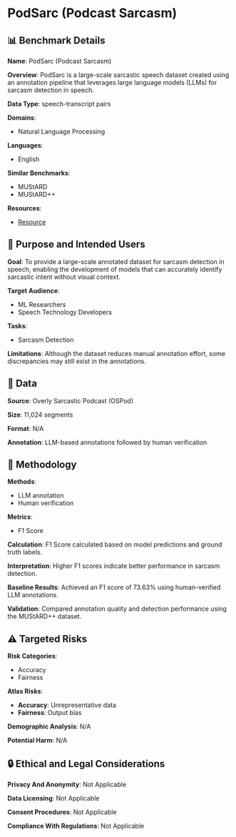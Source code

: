 # PodSarc (Podcast Sarcasm)

## 📊 Benchmark Details

**Name**: PodSarc (Podcast Sarcasm)

**Overview**: PodSarc is a large-scale sarcastic speech dataset created using an annotation pipeline that leverages large language models (LLMs) for sarcasm detection in speech.

**Data Type**: speech-transcript pairs

**Domains**:
- Natural Language Processing

**Languages**:
- English

**Similar Benchmarks**:
- MUStARD
- MUStARD++

**Resources**:
- [Resource](N/A)

## 🎯 Purpose and Intended Users

**Goal**: To provide a large-scale annotated dataset for sarcasm detection in speech, enabling the development of models that can accurately identify sarcastic intent without visual context.

**Target Audience**:
- ML Researchers
- Speech Technology Developers

**Tasks**:
- Sarcasm Detection

**Limitations**: Although the dataset reduces manual annotation effort, some discrepancies may still exist in the annotations.

## 💾 Data

**Source**: Overly Sarcastic Podcast (OSPod)

**Size**: 11,024 segments

**Format**: N/A

**Annotation**: LLM-based annotations followed by human verification

## 🔬 Methodology

**Methods**:
- LLM annotation
- Human verification

**Metrics**:
- F1 Score

**Calculation**: F1 Score calculated based on model predictions and ground truth labels.

**Interpretation**: Higher F1 scores indicate better performance in sarcasm detection.

**Baseline Results**: Achieved an F1 score of 73.63% using human-verified LLM annotations.

**Validation**: Compared annotation quality and detection performance using the MUStARD++ dataset.

## ⚠️ Targeted Risks

**Risk Categories**:
- Accuracy
- Fairness

**Atlas Risks**:
- **Accuracy**: Unrepresentative data
- **Fairness**: Output bias

**Demographic Analysis**: N/A

**Potential Harm**: N/A

## 🔒 Ethical and Legal Considerations

**Privacy And Anonymity**: Not Applicable

**Data Licensing**: Not Applicable

**Consent Procedures**: Not Applicable

**Compliance With Regulations**: Not Applicable

